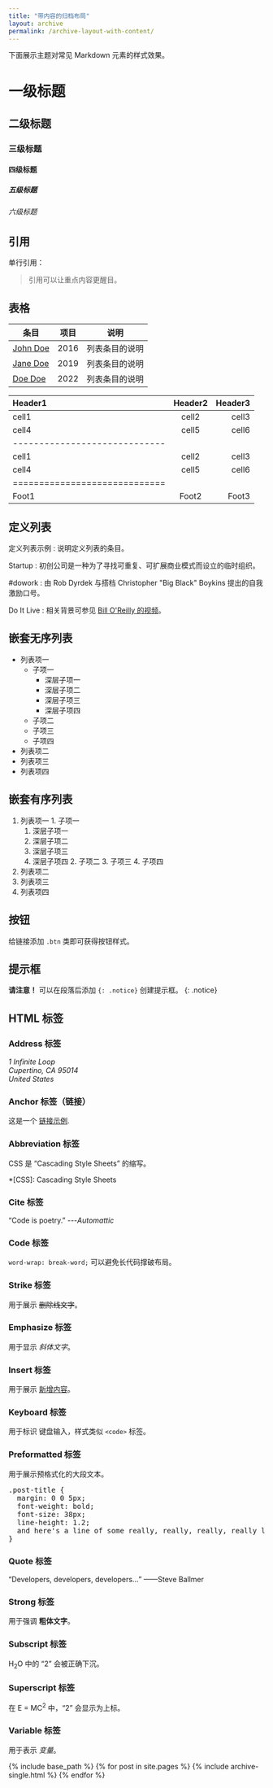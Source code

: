 ```yaml
---
title: "带内容的归档布局"
layout: archive
permalink: /archive-layout-with-content/
---
```


下面展示主题对常见 Markdown 元素的样式效果。

# 一级标题

## 二级标题

### 三级标题

#### 四级标题

##### 五级标题

###### 六级标题

## 引用

单行引用：

> 引用可以让重点内容更醒目。

## 表格

| 条目            | 项目   | 说明                                                         |
| --------         | ------ | ------------------------------------------------------------ |
| [John Doe](#)    | 2016   | 列表条目的说明                                               |
| [Jane Doe](#)    | 2019   | 列表条目的说明                                               |
| [Doe Doe](#)     | 2022   | 列表条目的说明                                               |

| Header1 | Header2 | Header3 |
|:--------|:-------:|--------:|
| cell1   | cell2   | cell3   |
| cell4   | cell5   | cell6   |
|-----------------------------|
| cell1   | cell2   | cell3   |
| cell4   | cell5   | cell6   |
|=============================|
| Foot1   | Foot2   | Foot3   |

## 定义列表

定义列表示例
:   说明定义列表的条目。

Startup
:   初创公司是一种为了寻找可重复、可扩展商业模式而设立的临时组织。

#dowork
:   由 Rob Dyrdek 与搭档 Christopher "Big Black" Boykins 提出的自我激励口号。

Do It Live
:   相关背景可参见 [Bill O'Reilly 的视频](https://www.youtube.com/watch?v=O_HyZ5aW76c "We'll Do It Live")。

## 嵌套无序列表

  * 列表项一 
    * 子项一 
      * 深层子项一
      * 深层子项二
      * 深层子项三
      * 深层子项四
    * 子项二
    * 子项三
    * 子项四
  * 列表项二
  * 列表项三
  * 列表项四

## 嵌套有序列表

  1. 列表项一 
    1. 子项一 
      1. 深层子项一
      2. 深层子项二
      3. 深层子项三
      4. 深层子项四
    2. 子项二
    3. 子项三
    4. 子项四
  2. 列表项二
  3. 列表项三
  4. 列表项四

## 按钮

给链接添加 `.btn` 类即可获得按钮样式。

## 提示框

**请注意！** 可以在段落后添加 `{: .notice}` 创建提示框。
{: .notice}

## HTML 标签

### Address 标签

<address>
  1 Infinite Loop<br /> Cupertino, CA 95014<br /> United States
</address>

### Anchor 标签（链接）

这是一个 [链接示例](http://github.com "GitHub").

### Abbreviation 标签

CSS 是 “Cascading Style Sheets” 的缩写。

*[CSS]: Cascading Style Sheets

### Cite 标签

“Code is poetry.” ---<cite>Automattic</cite>

### Code 标签

`word-wrap: break-word;` 可以避免长代码撑破布局。

### Strike 标签

用于展示 <strike>删除线文字</strike>。

### Emphasize 标签

用于显示 _斜体文字_。

### Insert 标签

用于展示 <ins>新增内容</ins>。

### Keyboard 标签

用于标识 <kbd>键盘输入</kbd>，样式类似 `<code>` 标签。

### Preformatted 标签

用于展示预格式化的大段文本。

<pre>
.post-title {
  margin: 0 0 5px;
  font-weight: bold;
  font-size: 38px;
  line-height: 1.2;
  and here's a line of some really, really, really, really long text, just to see how the PRE tag handles it and to find out how it overflows;
}
</pre>

### Quote 标签

<q>Developers, developers, developers&#8230;</q> ——Steve Ballmer

### Strong 标签

用于强调 **粗体文字**。

### Subscript 标签

H<sub>2</sub>O 中的 “2” 会被正确下沉。

### Superscript 标签

在 E = MC<sup>2</sup> 中，“2” 会显示为上标。

### Variable 标签

用于表示 <var>变量</var>。

{% include base_path %}
{% for post in site.pages %}
{% include archive-single.html %}
{% endfor %}